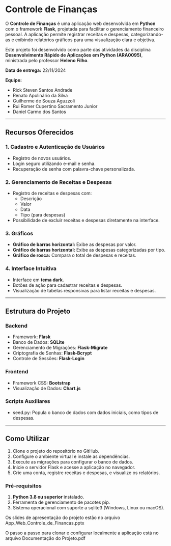 # Controle de Finanças

O **Controle de Finanças** é uma aplicação web desenvolvida em **Python** com o framework **Flask**, projetada para facilitar o gerenciamento financeiro pessoal. A aplicação permite registrar receitas e despesas, categorizando-as e exibindo relatórios gráficos para uma visualização clara e objetiva.

Este projeto foi desenvolvido como parte das atividades da disciplina **Desenvolvimento Rápido de Aplicações em Python (ARA0095)**, ministrada pelo professor **Heleno Filho**.  

**Data de entrega:** 22/11/2024

**Equipe:** 
  - Rick Steven Santos Andrade
  - Renato Apolinário da Silva
  - Guilherme de Souza Aguzzoli
  - Rui Romer Cupertino Sacramento Junior
  - Daniel Carmo dos Santos

---

## Recursos Oferecidos

### 1. Cadastro e Autenticação de Usuários
- Registro de novos usuários.
- Login seguro utilizando e-mail e senha.
- Recuperação de senha com palavra-chave personalizada.

### 2. Gerenciamento de Receitas e Despesas
- Registro de receitas e despesas com:
  - Descrição
  - Valor
  - Data
  - Tipo (para despesas)
- Possibilidade de excluir receitas e despesas diretamente na interface.

### 3. Gráficos
- **Gráfico de barras horizontal:** Exibe as despesas por valor.
- **Gráfico de barras horizontal:** Exibe as despesas categorizadas por tipo.
- **Gráfico de rosca:** Compara o total de despesas e receitas.

### 4. Interface Intuitiva
- Interface em **tema dark**.
- Botões de ação para cadastrar receitas e despesas.
- Visualização de tabelas responsivas para listar receitas e despesas.

---

## Estrutura do Projeto
###	Backend
-	Framework: **Flask**
-	Banco de Dados: **SQLite**
-	Gerenciamento de Migrações: **Flask-Migrate**
-	Criptografia de Senhas: **Flask-Bcrypt**
-	Controle de Sessões: **Flask-Login**

###	Frontend
-	Framework CSS: **Bootstrap**
-	Visualização de Dados: **Chart.js**

###	Scripts Auxiliares
-	seed.py: Popula o banco de dados com dados iniciais, como tipos de despesas.

---

## Como Utilizar
1.	Clone o projeto do repositório no GitHub.
2.	Configure o ambiente virtual e instale as dependências.
3.	Execute as migrações para configurar o banco de dados.
4.	Inicie o servidor Flask e acesse a aplicação no navegador.
5.	Crie uma conta, registre receitas e despesas, e visualize os relatórios.

###  Pré-requisitos
1.	**Python 3.8 ou superior** instalado.
2.	Ferramenta de gerenciamento de pacotes pip.
3.	Sistema operacional com suporte a sqlite3 (Windows, Linux ou macOS).


Os slides de apresentação do projeto estão no arquivo App_Web_Controle_de_Financas.pptx

O passo a passo para clonar e configurar localmente a aplicação está no arquivo Documentação do Projeto.pdf
